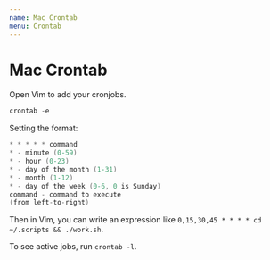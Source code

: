 ```yaml
---
name: Mac Crontab
menu: Crontab
---
```


# Mac Crontab

Open Vim to add your cronjobs.

```s
crontab -e
```

Setting the format:

```s
* * * * * command
* - minute (0-59)
* - hour (0-23)
* - day of the month (1-31)
* - month (1-12)
* - day of the week (0-6, 0 is Sunday)
command - command to execute
(from left-to-right)
```

Then in Vim, you can write an expression like `0,15,30,45 * * * * cd ~/.scripts && ./work.sh`.

To see active jobs, run `crontab -l`.
